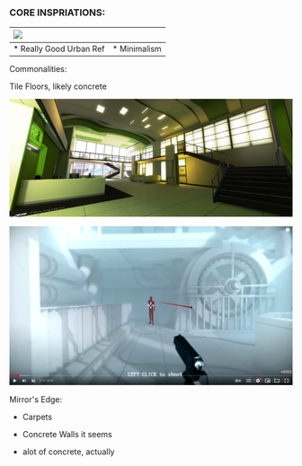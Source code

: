 ### CORE INSPRIATIONS:

| <div><img src="https://upload.wikimedia.org/wikipedia/en/9/97/Mirror%27s_Edge.jpg"></div> | <div><img title="" src="https://image.api.playstation.com/vulcan/img/rnd/202009/2508/bcPCs06SjrXaOxa2oeuk2OBD.png" alt="" width="338"> |
|:----------------------------------------------------------------------------------------- | -------------------------------------------------------------------------------------------------------------------------------------- |
| * Really Good Urban Ref                                                                   | * Minimalism                                                                                                                           |

Commonalities:



Tile Floors, likely concrete

![](screenshots/2025-08-03-09-51-27-image.png)

![](screenshots/2025-08-03-09-51-36-image.png)



Mirror's Edge:

* Carpets

* Concrete Walls it seems

* alot of concrete, actually
